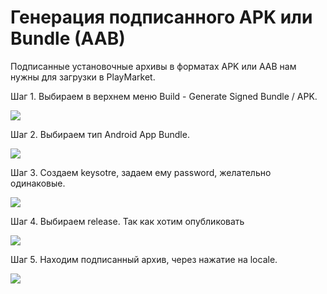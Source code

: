 # Генерация подписанного APK или Bundle (AAB)

Подписанные установочные архивы в форматах APK или AAB нам нужны для загрузки в PlayMarket.

Шаг 1. Выбираем в верхнем меню Build - Generate Signed Bundle / APK.

![](https://ucarecdn.com/caf5e6b0-9827-43d5-90aa-0c0c823a11bd/)![](data:image/gif;base64,R0lGODlhAQABAPABAP///wAAACH5BAEKAAAALAAAAAABAAEAAAICRAEAOw== "Click and drag to move")

Шаг 2. Выбираем тип Android App Bundle.

![](https://ucarecdn.com/998b9065-7a84-445e-a526-7eb19cf5c211/)![](data:image/gif;base64,R0lGODlhAQABAPABAP///wAAACH5BAEKAAAALAAAAAABAAEAAAICRAEAOw== "Click and drag to move")

Шаг 3. Создаем keysotre, задаем ему password, желательно одинаковые.

![](https://ucarecdn.com/5cd57838-ffb8-48d9-947c-21cf54d8c8d1/)![](data:image/gif;base64,R0lGODlhAQABAPABAP///wAAACH5BAEKAAAALAAAAAABAAEAAAICRAEAOw== "Click and drag to move")

Шаг 4. Выбираем release. Так как хотим опубликовать

![](https://ucarecdn.com/e8d7d1c2-ad72-4dc7-b286-90019bccb7ec/)![](data:image/gif;base64,R0lGODlhAQABAPABAP///wAAACH5BAEKAAAALAAAAAABAAEAAAICRAEAOw== "Click and drag to move")

Шаг 5. Находим подписанный архив, через нажатие на locale.

![](https://ucarecdn.com/640a7c18-9c0d-4fdd-8c6a-ff0d6e0ab42f/)![](data:image/gif;base64,R0lGODlhAQABAPABAP///wAAACH5BAEKAAAALAAAAAABAAEAAAICRAEAOw== "Click and drag to move")
